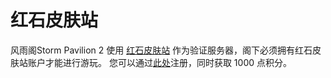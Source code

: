 # 红石皮肤站

风雨阁Storm Pavilion 2 使用 [红石皮肤站](https://mcskin.com.cn) 作为验证服务器，阁下必须拥有红石皮肤站账户才能进行游玩。
您可以通过[此处](https://mcskin.com.cn/auth/register?share=sy1tJS5YcIhIYmd4LHhH)注册，同时获取 1000 点积分。

